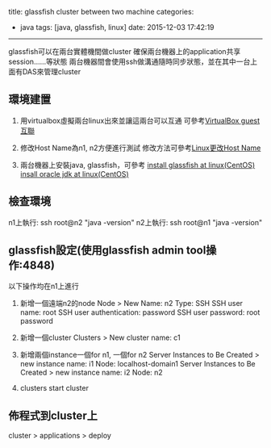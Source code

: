 title: glassfish cluster between two machine
categories:
  - java
tags: [java, glassfish, linux]
date: 2015-12-03 17:42:19
---

glassfish可以在兩台實體機間做cluster
確保兩台機器上的application共享session......等狀態
兩台機器間會使用ssh做溝通隨時同步狀態，並在其中一台上面有DAS來管理cluster
<!-- more -->
<!-- toc -->

## 環境建置

1. 用virtualbox虛擬兩台linux出來並讓這兩台可以互通
   可參考[VirtualBox guest互聯](/2015/12/03/VirtualBox-guest互聯/)

2. 修改Host Name為n1, n2方便進行測試
   修改方法可參考[Linux更改Host Name](/2015/12/03/Linux更改Host-Name/)

3. 兩台機器上安裝java, glassfish，可參考
   [install glassfish at linux(CentOS)](/2015/12/03/install-glassfish-at-linux-CentOS筆記/) 
   [insall oracle jdk at linux(CentOS)](/2015/12/03/insall-oracle-jdk-at-linux-CentOS筆記/)
   
## 檢查環境
n1上執行:
ssh root@n2 "java -version"
n2上執行:
ssh root@n1 "java -version"

## glassfish設定(使用glassfish admin tool操作:4848)
以下操作均在n1上進行

1. 新增一個遠端n2的node
   Node > New
   Name: n2
   Type: SSH
   SSH user name: root
   SSH user authentication: password
   SSH user password: root password

2. 新增一個cluster
   Clusters > New
   cluster name: c1
   
3. 新增兩個instance一個for n1, 一個for n2
   Server Instances to Be Created > new
   instance name: i1
   Node: localhost-domain1
   Server Instances to Be Created > new
   instance name: i2
   Node: n2
   
4. clusters start cluster

## 佈程式到cluster上
cluster > applications > deploy
